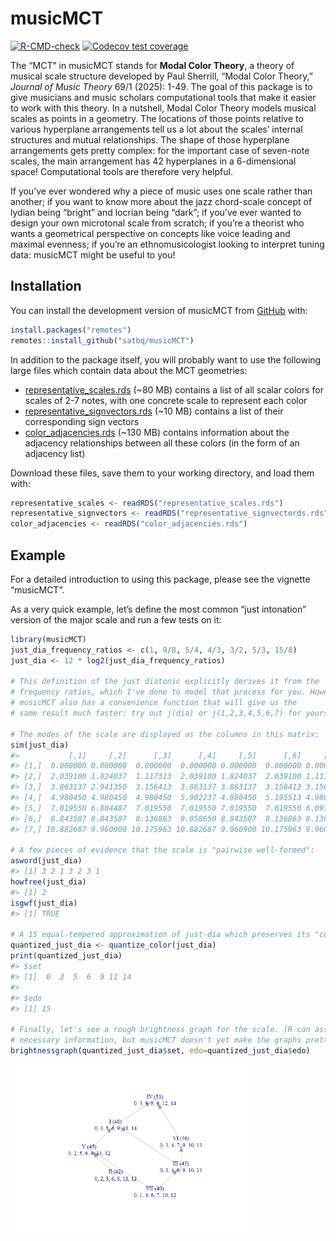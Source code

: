 
<!-- README.md is generated from README.Rmd. Please edit that file -->

# musicMCT

<!-- badges: start -->

[![R-CMD-check](https://github.com/satbq/musicMCT/actions/workflows/R-CMD-check.yaml/badge.svg)](https://github.com/satbq/musicMCT/actions/workflows/R-CMD-check.yaml)
[![Codecov test
coverage](https://codecov.io/gh/satbq/musicMCT/graph/badge.svg)](https://app.codecov.io/gh/satbq/musicMCT)
<!-- badges: end -->

The “MCT” in musicMCT stands for **Modal Color Theory**, a theory of
musical scale structure developed by Paul Sherrill, “Modal Color
Theory,” *Journal of Music Theory* 69/1 (2025): 1-49. The goal of this
package is to give musicians and music scholars computational tools that
make it easier to work with this theory. In a nutshell, Modal Color
Theory models musical scales as points in a geometry. The locations of
those points relative to various hyperplane arrangements tell us a lot
about the scales’ internal structures and mutual relationships. The
shape of those hyperplane arrangements gets pretty complex: for the
important case of seven-note scales, the main arrangement has 42
hyperplanes in a 6-dimensional space! Computational tools are therefore
very helpful.

If you’ve ever wondered why a piece of music uses one scale rather than
another; if you want to know more about the jazz chord-scale concept of
lydian being “bright” and locrian being “dark”; if you’ve ever wanted to
design your own microtonal scale from scratch; if you’re a theorist who
wants a geometrical perspective on concepts like voice leading and
maximal evenness; if you’re an ethnomusicologist looking to interpret
tuning data: musicMCT might be useful to you!

## Installation

You can install the development version of musicMCT from
[GitHub](https://github.com/) with:

``` r
install.packages("remotes")
remotes::install_github("satbq/musicMCT")
```

In addition to the package itself, you will probably want to use the
following large files which contain data about the MCT geometries:

- [representative_scales.rds](https://github.com/satbq/modalcolortheory/blob/main/representative_scales.rds)
  (~80 MB) contains a list of all scalar colors for scales of 2-7 notes,
  with one concrete scale to represent each color
- [representative_signvectors.rds](https://github.com/satbq/modalcolortheory/blob/main/representative_signvectors.rds)
  (~10 MB) contains a list of their corresponding sign vectors
- [color_adjacencies.rds](https://github.com/satbq/modalcolortheory/blob/main/color_adjacencies.rds)
  (~130 MB) contains information about the adjacency relationships
  between all these colors (in the form of an adjacency list)

Download these files, save them to your working directory, and load them
with:

``` r
representative_scales <- readRDS("representative_scales.rds")
representative_signvectors <- readRDS("representative_signvectords.rds")
color_adjacencies <- readRDS("color_adjacencies.rds")
```

## Example

For a detailed introduction to using this package, please see the
vignette “musicMCT”.

As a very quick example, let’s define the most common “just intonation”
version of the major scale and run a few tests on it:

``` r
library(musicMCT)
just_dia_frequency_ratios <- c(1, 9/8, 5/4, 4/3, 3/2, 5/3, 15/8)
just_dia <- 12 * log2(just_dia_frequency_ratios)

# This definition of the just diatonic explicitly derives it from the 
# frequency ratios, which I've done to model that process for you. However,
# musicMCT also has a convenience function that will give us the 
# same result much faster: try out j(dia) or j(1,2,3,4,5,6,7) for yourself.

# The modes of the scale are displayed as the columns in this matrix:
sim(just_dia)
#>           [,1]     [,2]      [,3]      [,4]     [,5]      [,6]     [,7]
#> [1,]  0.000000 0.000000  0.000000  0.000000 0.000000  0.000000 0.000000
#> [2,]  2.039100 1.824037  1.117313  2.039100 1.824037  2.039100 1.117313
#> [3,]  3.863137 2.941350  3.156413  3.863137 3.863137  3.156413 3.156413
#> [4,]  4.980450 4.980450  4.980450  5.902237 4.980450  5.195513 4.980450
#> [5,]  7.019550 6.804487  7.019550  7.019550 7.019550  7.019550 6.097763
#> [6,]  8.843587 8.843587  8.136863  9.058650 8.843587  8.136863 8.136863
#> [7,] 10.882687 9.960900 10.175963 10.882687 9.960900 10.175963 9.960900

# A few pieces of evidence that the scale is "pairwise well-formed":
asword(just_dia)
#> [1] 3 2 1 3 2 3 1
howfree(just_dia)
#> [1] 2
isgwf(just_dia)
#> [1] TRUE

# A 15 equal-tempered approximation of just-dia which preserves its "color":
quantized_just_dia <- quantize_color(just_dia)
print(quantized_just_dia)
#> $set
#> [1]  0  3  5  6  9 11 14
#> 
#> $edo
#> [1] 15

# Finally, let's see a rough brightness graph for the scale. (R can assemble the
# necessary information, but musicMCT doesn't yet make the graphs pretty!)
brightnessgraph(quantized_just_dia$set, edo=quantized_just_dia$edo)
```

<img src="man/figures/README-example-1.png" width="75%" />
